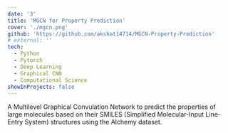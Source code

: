 ```yaml
---
date: '3'
title: 'MGCN for Property Prediction'
cover: './mgcn.png'
github: 'https://github.com/akshat14714/MGCN-Property-Prediction'
# external: ''
tech:
  - Python
  - Pytorch
  - Deep Learning
  - Graphical CNN
  - Computational Science
showInProjects: false
---
```


A Multilevel Graphical Convulation Network to predict the properties of large molecules based on their SMILES (Simplified Molecular-Input Line-Entry System) structures using the Alchemy dataset.
